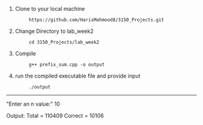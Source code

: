 1. Clone to your local machine

            https://github.com/HarisMahmood8/3150_Projects.git
  
2. Change Directory to lab_week2

            cd 3150_Projects/lab_week2

3. Compile

            g++ prefix_sum.cpp -o output
  
4. run the compiled executable file and provide input
  
            ./output
 ------------------------------------------
  "Enter an n value:"
  10
  
  Output:
  Total = 110409
  Correct = 10106
